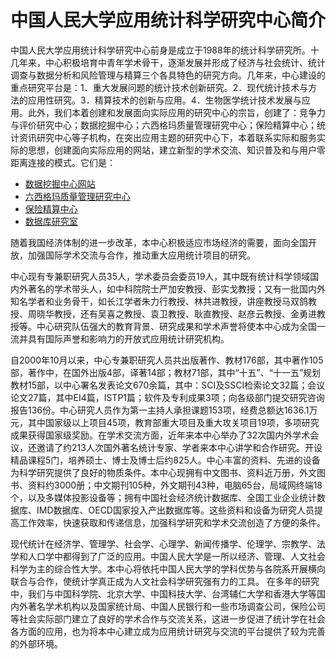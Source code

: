 # 中国人民大学应用统计科学研究中心简介

中国人民大学应用统计科学研究中心前身是成立于1988年的统计科学研究所。十几年来，中心积极培育中青年学术骨干，逐渐发展并形成了经济与社会统计、统计调查与数据分析和风险管理与精算三个各具特色的研究方向。几年来，中心建设的重点研究平台是：1．重大发展问题的统计技术创新研究。2．现代统计技术与方法的应用性研究。3．精算技术的创新与应用。4．生物医学统计技术发展与应用。此外，我们本着创建和发展面向实际应用的研究中心的宗旨，创建了：竞争力与评价研究中心；数据挖掘中心；六西格玛质量管理研究中心；保险精算中心；统计资讯研究中心等子机构，在突出应用主题的研究中心下，本着联系实际和服务实际的思想，创建面向实际应用的网站，建立新型的学术交流、知识普及和与用户零距离连接的模式。它们是：

- [数据挖掘中心网站](http://www.dmchina.org/)
- [六西格玛质量管理研究中心](http://www.ruc-6sigma.com/)
- [保险精算中心](http://www.rucstat.com/jscenter/)
- [数据库研究室](http://www.t1soft.com/)

随着我国经济体制的进一步改革，本中心积极适应市场经济的需要，面向全国开放，加强国际学术交流与合作，推动重大应用统计项目的研究。

中心现有专兼职研究人员35人，学术委员会委员19人，其中既有统计科学领域国内外著名的学术带头人，如中科院院士严加安教授、彭实戈教授；又有一批国内外知名学者和业务骨干，如长江学者朱力行教授、林共进教授，讲座教授马双鸽教授、周晓华教授，还有吴喜之教授、袁卫教授、耿直教授、赵彦云教授、金勇进教授等。中心研究队伍强大的教育背景、研究成果和学术声誉将使本中心成为全国一流并具有国际声誉和影响力的开放式应用统计研究机构。

自2000年10月以来，中心专兼职研究人员共出版著作、教材176部，其中著作105部，著作中，在国外出版4部，译著14部；教材71部，其中“十五”、“十一五”规划教材15部，以中心署名发表论文670余篇，其中：SCI及SSCI检索论文32篇；会议论文27篇，其中EI4篇，ISTP1篇；软件及专利成果3项；向各级部门提交研究咨询报告136份。中心研究人员作为第一主持人承担课题153项，经费总额达1636.1万元，其中国家级以上项目45项，教育部重大项目及重大攻关项目19项，多项研究成果获得国家级奖励。在学术交流方面，近年来本中心举办了32次国内外学术会议，还邀请了约213人次国外著名统计专家、学者来本中心讲学和合作研究。开设精品课程5门，培养硕士、博士及博士后约825人。中心丰富的资料、先进的设备为科学研究提供了良好的物质条件。本中心现拥有中文图书、资料近万册，外文图书、资料约3000册；中文期刊105种，外文期刊43种，电脑65台，局域网终端18个，以及多媒体投影设备等；拥有中国社会经济统计数据库、全国工业企业统计数据库、IMD数据库、OECD国家投入产出数据库等。这些资料和设备为研究人员提高工作效率，快速获取和传递信息，加强科学研究和学术交流创造了方便的条件。

现代统计在经济学、管理学、社会学、心理学、新闻传播学、伦理学、宗教学、法学和人口学中都得到了广泛的应用。中国人民大学是一所以经济、管理、人文社会科学为主的综合性大学。本中心将依托中国人民大学的学科优势与各院系开展横向联合与合作，使统计学真正成为人文社会科学研究强有力的工具。 在多年的研究中，我们与中国科学院、北京大学、中国科技大学、台湾辅仁大学和香港大学等国内外著名学术机构以及国家统计局、中国人民银行和一些市场调查公司，保险公司等社会实际部门建立了良好的学术合作与交流关系，这进一步促进了统计学在社会各方面的应用，也为将本中心建立成为应用统计研究与交流的平台提供了较为完善的外部环境。
